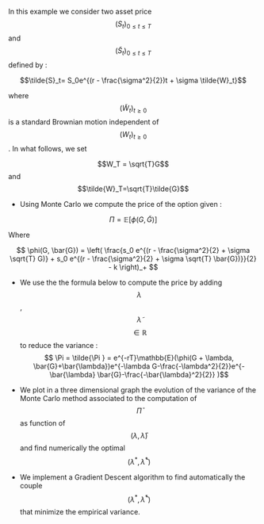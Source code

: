 In this example we consider two asset price $$(S_t)_{0 \leq t \leq T}$$ and $$(\tilde{S}_t)_{0 \leq t \leq T}$$ defined by :

$$\tilde{S}_t= S_0e^{(r - \frac{\sigma^2}{2})t + \sigma \tilde{W}_t}$$

where $$ (\tilde{W}_t)_{t\geq 0} $$ is a standard Brownian motion independent of $$ (W_t)_{t\geq0} $$. In what follows, we set

$$W_T = \sqrt{T}G$$ and $$\tilde{W}_T=\sqrt{T}\tilde{G}$$

- Using Monte Carlo we compute the price of the option given :

$$ \Pi = \mathbb{E}[\phi(G,\tilde{G})]  $$

Where

$$
\phi(G, \bar{G}) = \left( \frac{s_0 e^{(r - \frac{\sigma^2}{2} + \sigma \sqrt{T} G)} + s_0 e^{(r - \frac{\sigma^2}{2} + \sigma \sqrt{T} \bar{G})}}{2} - k \right)_+
$$ 

- We use the the formula below to compute the price by adding $$ \lambda$$, $$\tilde{\lambda} $$ $$ \in \mathbb{R}  $$ to reduce the variance :
$$ \Pi = \tilde{\Pi } = e^{-rT}\mathbb{E}(\phi(G + \lambda, \bar{G}+\bar{\lambda})e^{-\lambda G-\frac{-\lambda^2}{2}}e^{-\bar{\lambda} \bar{G}-\frac{-\bar{\lambda}^2}{2}} )$$

- We plot in a three dimensional graph the evolution of the variance of the Monte Carlo method associated to the computation of $$ \bar{\Pi} $$ as function of $$ (\lambda,\bar{\lambda}) $$ and find numerically the optimal $$ (\lambda^*,\bar{\lambda}^*) $$

- We implement a Gradient Descent algorithm to find automatically the couple $$ (\lambda^*,\bar{\lambda}^*) $$ that minimize the empirical variance.
